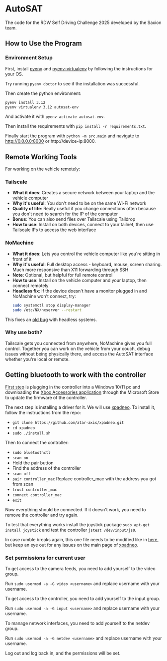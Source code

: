 # AutoSAT
The code for the RDW Self Driving Challenge 2025 developed by the Saxion team.

## How to Use the Program

### Environment Setup

First, install [pyenv](https://github.com/pyenv/pyenv) and [pyenv-virtualenv](https://github.com/pyenv/pyenv-virtualenv) by following the instructions for your OS.

Try running ``pyenv doctor`` to see if the installation was successful.

Then create the python environment:

```bash
pyenv install 3.12
pyenv virtualenv 3.12 autosat-env
```
And activate it with ``pyenv activate autosat-env``.

Then install the requirements with ``pip install -r requirements.txt``.

Finally start the program with ``python -m src.main`` and navigate to http://0.0.0.0:8000 or http://device-ip:8000.

## Remote Working Tools

For working on the vehicle remotely:

### Tailscale
- **What it does**: Creates a secure network between your laptop and the vehicle computer
- **Why it's useful**: You don't need to be on the same Wi-Fi network
- **Quality of life**: Really useful if you change connections often because you don't need to search for the IP of the computer
- **Bonus**: You can also send files over Tailscale using Taildrop
- **How to use**: Install on both devices, connect to your tailnet, then use Tailscale IPs to access the web interface

### NoMachine
- **What it does**: Lets you control the vehicle computer like you're sitting in front of it
- **Why it's useful**: Full desktop access - keyboard, mouse, screen sharing. Much more responsive than X11 forwarding through SSH
- **Note**: Optional, but helpful for full remote control
- **How to use**: Install on the vehicle computer and your laptop, then connect remotely
- **Headless fix**: If the device doesn't have a monitor plugged in and NoMachine won't connect, try:
  ```bash
  sudo systemctl stop display-manager
  sudo /etc/NX/nxserver --restart
  ```
This fixes an [old bug](https://forum.nomachine.com/topic/connection-fails-on-headless-client#post-21783) with headless systems.

### Why use both?
Tailscale gets you connected from anywhere, NoMachine gives you full control. Together you can work on the vehicle from your couch, debug issues without being physically there, and access the AutoSAT interface whether you're local or remote.

## Getting bluetooth to work with the controller

[First step](https://wiki.archlinux.org/title/Gamepad#Xbox_Wireless_Controller_/_Xbox_One_Wireless_Controller) is plugging in the controller into a Windows 10/11 pc and downloading the [Xbox Accessories application](https://apps.microsoft.com/store/detail/xbox-accessories/9NBLGGH30XJ3?hl=en-us&gl=us) through the Microsoft Store to update the firmware of the controller.

The next step is installing a driver for it. We will use [xpadneo](https://github.com/atar-axis/xpadneo/). To install it, follow the instructions from the repo:
* `git clone https://github.com/atar-axis/xpadneo.git`
* `cd xpadneo`
* `sudo ./install.sh`

Then to connect the controller:
* `sudo bluetoothctl`
* `scan on`
* Hold the pair button
* Find the address of the controller
* `scan off`
* `pair controller_mac` Replace controller_mac with the address you got from scan
* `trust controller_mac`
* `connect controller_mac`
* `exit`

Now everything should be connected. If it doesn't work, you need to remove the controller and try again.

To test that everything works install the joystick package `sudo apt-get install joystick` and test the controller `jstest /dev/input/js0`.

In case rumble breaks again, this one file needs to be modified like in [here](https://github.com/atar-axis/xpadneo/commit/4a3a623b5facca8184e9070317fea03adc3a9e8f), but keep an eye out for any issues on the main page of [xpadneo](https://github.com/atar-axis/xpadneo/).

### Set permissions for current user

To get access to the camera feeds, you need to add yourself to the video group.

Run ``sudo usermod -a -G video <username>`` and replace username with your username.

To get access to the controller, you need to add yourself to the input group.

Run ``sudo usermod -a -G input <username>`` and replace username with your username.

To manage network interfaces, you need to add yourself to the netdev group.

Run ``sudo usermod -a -G netdev <username>`` and replace username with your username.

Log out and log back in, and the permissions will be set.